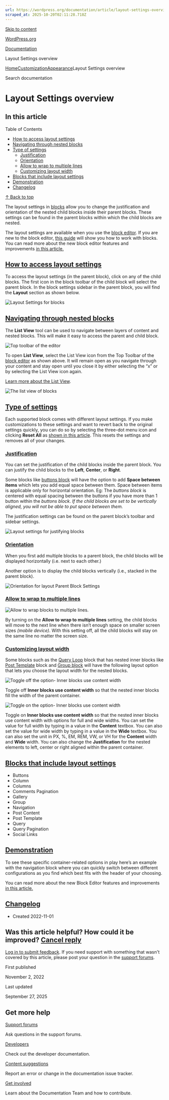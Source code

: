 ```yaml
---
url: https://wordpress.org/documentation/article/layout-settings-overview
scraped_at: 2025-10-20T02:11:28.718Z
---
```


[Skip to content](https://wordpress.org/documentation/article/layout-settings-overview/#wp--skip-link--target)

[WordPress.org](https://wordpress.org/)

[Documentation](https://wordpress.org/documentation)

Layout Settings overview

[Home](https://wordpress.org/documentation)[Customization](https://wordpress.org/documentation/customization/)[Appearance](https://wordpress.org/documentation/category/appearance/)Layout Settings overview

Search documentation

# Layout Settings overview

## In this article

Table of Contents

- [How to access layout settings](https://wordpress.org/documentation/article/layout-settings-overview/#how-to-access-layout-settings)
- [Navigating through nested blocks](https://wordpress.org/documentation/article/layout-settings-overview/#navigating-through-nested-blocks)
- [Type of settings](https://wordpress.org/documentation/article/layout-settings-overview/#type-of-settings)
  - [Justification](https://wordpress.org/documentation/article/layout-settings-overview/#justification)
  - [Orientation](https://wordpress.org/documentation/article/layout-settings-overview/#orientation)
  - [Allow to wrap to multiple lines](https://wordpress.org/documentation/article/layout-settings-overview/#allow-to-wrap-to-multiple-lines)
  - [Customizing layout width](https://wordpress.org/documentation/article/layout-settings-overview/#customizing-layout-width)
- [Blocks that include layout settings](https://wordpress.org/documentation/article/layout-settings-overview/#blocks-that-include-layout-settings)
- [Demonstration](https://wordpress.org/documentation/article/layout-settings-overview/#demonstration)
- [Changelog](https://wordpress.org/documentation/article/layout-settings-overview/#changelog)

[↑ Back to top](https://wordpress.org/documentation/article/layout-settings-overview/#wp--skip-link--target)

The layout settings in [blocks](https://wordpress.org/documentation/article/blocks/) allow you to change the justification and orientation of the nested child blocks inside their parent blocks. These settings can be found in the parent blocks within which the child blocks are nested.

The layout settings are available when you use the [block editor](https://wordpress.org/documentation/article/wordpress-editor/). If you are new to the block editor, [this guide](https://wordpress.org/documentation/article/working-with-blocks/) will show you how to work with blocks. You can read more about the new block editor features and improvements [in this article.](https://make.wordpress.org/core/2022/09/26/core-editor-improvement-catalyst-for-creativity/)

## [How to access layout settings](https://wordpress.org/documentation/article/layout-settings-overview/\#how-to-access-layout-settings)

To access the layout settings (in the parent block), click on any of the child blocks. The first icon in the block toolbar of the child block will select the parent block. In the block settings sidebar in the parent block, you will find the **Layout** section as shown below.

![Layout Settings for blocks](https://wordpress.org/documentation/files/2022/10/layout-settings-1.gif)

## [Navigating through nested blocks](https://wordpress.org/documentation/article/layout-settings-overview/\#navigating-through-nested-blocks)

The **List View** tool can be used to navigate between layers of content and nested blocks. This will make it easy to access the parent and child block.

![Top toolbar of the editor](https://wordpress.org/documentation/files/2021/07/Screen-Shot-2021-07-08-at-4.43.32-PM-1.png)

To open **List View**, select the List View icon from the Top Toolbar of the [block editor](https://wordpress.org/documentation/article/wordpress-editor/) as shown above. It will remain open as you navigate through your content and stay open until you close it by either selecting the “x” or by selecting the List View icon again.

[Learn more about the List View](https://wordpress.org/documentation/article/list-view/).

![The list view of blocks](https://wordpress.org/documentation/files/2021/12/Screen-Shot-2021-12-21-at-3.32.17-PM-1024x926.png)

## [Type of settings](https://wordpress.org/documentation/article/layout-settings-overview/\#type-of-settings)

Each supported block comes with different layout settings. If you make customizations to these settings and want to revert back to the original settings quickly, you can do so by selecting the three-dot menu icon and clicking **Reset All** as [shown in this article](https://wordpress.org/documentation/article/working-with-blocks/#reset-controls). This resets the settings and removes all of your changes.

### [Justification](https://wordpress.org/documentation/article/layout-settings-overview/\#justification)

You can set the justification of the child blocks inside the parent block. You can justify the child blocks to the **Left**, **Center**, or **Right**.

Some blocks like [buttons block](https://wordpress.org/documentation/article/buttons-block/) will have the option to add **Space between items** which lets you add equal space between them. Space between items is applicable only for horizontal orientation. Eg: The _buttons block_ is centered with equal spacing between the buttons if you have more than 1 button within the _buttons block_. _If the child blocks are set to be vertically aligned, you will not be able to put space between them._

The justification settings can be found on the parent block’s toolbar and sidebar settings.

![Layout settings for justifying blocks](https://wordpress.org/documentation/files/2022/10/justification-2.gif)

### [Orientation](https://wordpress.org/documentation/article/layout-settings-overview/\#orientation)

When you first add multiple blocks to a parent block, the child blocks will be displayed horizontally (i.e. next to each other.)

Another option is to display the child blocks vertically (i.e., stacked in the parent block).

![Orientation for layout Parent Block Settings](https://wordpress.org/documentation/files/2022/10/orientation-1.gif)

### [Allow to wrap to multiple lines](https://wordpress.org/documentation/article/layout-settings-overview/\#allow-to-wrap-to-multiple-lines)

![Allow to wrap blocks to multiple lines. ](https://wordpress.org/documentation/files/2022/10/wrap.png)

By turning on the **Allow to wrap to multiple lines** setting, the child blocks will move to the next line when there isn’t enough space on smaller screen sizes _(mobile device)_. With this setting off, all the child blocks will stay on the same line no matter the screen size.

### [Customizing layout width](https://wordpress.org/documentation/article/layout-settings-overview/\#customizing-layout-width)

Some blocks such as the [Query Loop](https://wordpress.org/documentation/article/query-loop-block/) block that has nested inner blocks like [Post Template](https://wordpress.org/documentation/article/post-template-block/) block and [Group block](https://wordpress.org/documentation/article/group-block/) will have the following layout option that lets you choose the layout width for the nested blocks.

![Toggle off the option- Inner blocks use content width](https://wordpress.org/documentation/files/2022/11/layout-settings-innverblock-1-6.8-300x137.jpg)

Toggle off **Inner blocks use content width** so that the nested inner blocks fill the width of the parent container.

![Toggle on the option- Inner blocks use content width](https://wordpress.org/documentation/files/2022/11/layout-settings-innverblock-2-6.8-201x300.jpg)

Toggle on **Inner blocks use content width** so that the nested inner blocks use content width with options for full and wide widths. You can set the value for full width by typing in a value in the **Content** textbox. You can also set the value for wide width by typing in a value in the **Wide** textbox. You can also set the unit in PX, %, EM, REM, VW, or VH for the **Content** width and **Wide** width. You can also change the **Justification** for the nested elements to left, center or right aligned within the parent container.

## [Blocks that include layout settings](https://wordpress.org/documentation/article/layout-settings-overview/\#blocks-that-include-layout-settings)

- Buttons
- Column
- Columns
- Comments Pagination
- Gallery
- Group
- Navigation
- Post Content
- Post Template
- Query
- Query Pagination
- Social Links

## [Demonstration](https://wordpress.org/documentation/article/layout-settings-overview/\#demonstration)

To see these specific container-related options in play here’s an example with the navigation block where you can quickly switch between different configurations as you find which best fits with the header of your choosing.

You can read more about the new Block Editor features and improvements [in this article.](https://make.wordpress.org/core/2022/09/26/core-editor-improvement-catalyst-for-creativity/)

## [Changelog](https://wordpress.org/documentation/article/layout-settings-overview/\#changelog)

- Created 2022-11-01

## Was this article helpful? How could it be improved? [Cancel reply](https://wordpress.org/documentation/article/layout-settings-overview/\#respond)

[Log in to submit feedback](https://login.wordpress.org/?redirect_to=https%3A%2F%2Fwordpress.org%2Fdocumentation%2Farticle%2Flayout-settings-overview%2F&locale=en_US). If you need support with something that wasn't covered by this article, please post your question in the [support forums](https://wordpress.org/support/forums/).

First published

November 2, 2022

Last updated

September 27, 2025

## Get more help

[Support forums](https://wordpress.org/support/forums/)

Ask questions in the support forums.

[Developers](https://developer.wordpress.org/)

Check out the developer documentation.

[Content suggestions](https://github.com/WordPress/Documentation-Issue-Tracker/issues)

Report an error or change in the documentation issue tracker.

[Get involved](https://make.wordpress.org/docs/)

Learn about the Documentation Team and how to contribute.